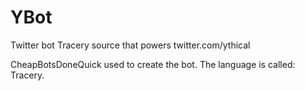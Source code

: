 # YBot
Twitter bot Tracery source that powers twitter.com/ythical

CheapBotsDoneQuick used to create the bot. The language is called: Tracery.
